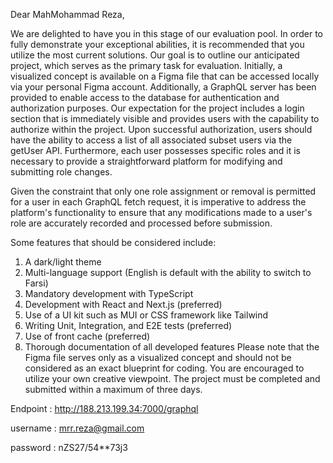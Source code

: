 Dear MahMohammad Reza,

We are delighted to have you in this stage of our evaluation pool. In order to fully demonstrate your exceptional abilities, it is recommended that you utilize the most current solutions. Our goal is to outline our anticipated project, which serves as the primary task for evaluation.
Initially, a visualized concept is available on a Figma file that can be accessed locally via your personal Figma account. Additionally, a GraphQL server has been provided to enable access to the database for authentication and authorization purposes.
Our expectation for the project includes a login section that is immediately visible and provides users with the capability to authorize within the project. Upon successful authorization, users should have the ability to access a list of all associated subset users via the getUser API. Furthermore, each user possesses specific roles and it is necessary to provide a straightforward platform for modifying and submitting role changes.

Given the constraint that only one role assignment or removal is permitted for a user in each GraphQL fetch request, it is imperative to address the platform's functionality to ensure that any modifications made to a user's role are accurately recorded and processed before submission.

Some features that should be considered include:
1.	A dark/light theme
2.	Multi-language support (English is default with the ability to switch to Farsi)
3.	Mandatory development with TypeScript
4.	Development with React and Next.js (preferred)
5.	Use of a UI kit such as MUI or CSS framework like Tailwind
6.	Writing Unit, Integration, and E2E tests (preferred)
7.	Use of front cache (preferred)
8.	Thorough documentation of all developed features
Please note that the Figma file serves only as a visualized concept and should not be considered as an exact blueprint for coding. You are encouraged to utilize your own creative viewpoint. The project must be completed and submitted within a maximum of three days.

Endpoint : http://188.213.199.34:7000/graphql

username : mrr.reza@gmail.com

password : nZS27/54**73j3
